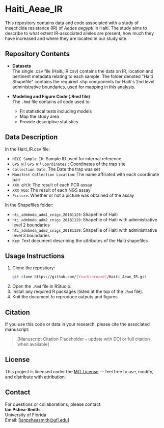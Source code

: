 # Haiti_Aeae_IR

This repository contains data and code associated with a study of insecticide resistance (IR) of *Aedes aegypti* in Haiti. The study aims to describe to what extent IR-associated alleles are present, how much they have increased and where they are located in our study site.

## Repository Contents

- **Datasets**  
  The single .csv file (Haiti_IR.csv) contains the data on IR, location and pertinent metadata relating to each sample.
  The folder denoted "Haiti Shapefile" contains the required .shp components for Haiti's 2nd level administrative boundaries, used for mapping in this analysis.

- **Modeling and Figure Code (.Rmd file)**  
  The `.Rmd` file contains all code used to:
  - Fit statistical tests including models
  - Map the study area
  - Provide descriptive statistics

## Data Description

In the Haiti_IR.csv file:
- `NECE Sample ID`: Sample ID used for internal reference 
- `GPS N` / `GPS W` / `Coordinates` : Coordinates of the trap site  
- `Collection Date`: The Date the trap was set 
- `Manifest Collection Location`: The name affiliated with each coordinate pair
- `XXX qPCR`: The result of each PCR assay
- `XXX NGS`: The result of each NGS assay
- `Picture`: Whether or not a picture was obtained of the assay

In the Shapefiles folder:
- `hti_admbnda_adm1_cnigs_20181129`: Shapefile of Haiti
- `hti_admbnda_adm2_cnigs_20181129`: Shapefile of Haiti with administrative level 2 boundaries
- `hti_admbnda_adm3_cnigs_20181129`: Shapefile of Haiti with administrative level 3 boundaries
- `Key`: Text document describing the attributes of the Haiti shapefiles

## Usage Instructions

1. Clone the repository:
   ```bash
   git clone https://github.com/[YourUsername]/Haiti_Aeae_IR.git
   ```
2. Open the `.Rmd` file in RStudio.
3. Install any required R packages (listed at the top of the `.Rmd` file).
4. Knit the document to reproduce outputs and figures.

## Citation
If you use this code or data in your research, please cite the associated manuscript:
> [Manuscript Citation Placeholder – update with DOI or full citation when available]

## License
This project is licensed under the [MIT License](LICENSE) — feel free to use, modify, and distribute with attribution.

## Contact
For questions or collaborations, please contact:  
**Ian Pshea-Smith**  
University of Florida  
Email: [ianpsheasmith@ufl.edu]
